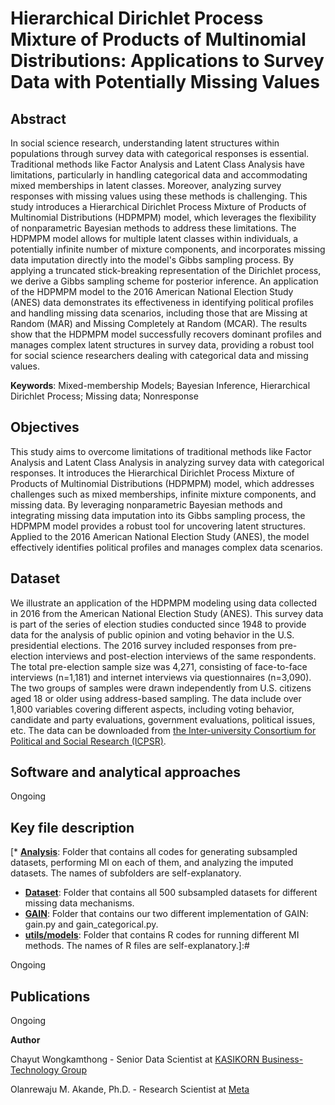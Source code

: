 # Hierarchical Dirichlet Process Mixture of Products of Multinomial Distributions: Applications to Survey Data with Potentially Missing Values

## Abstract
In social science research, understanding latent structures within populations through survey data with categorical responses is essential. Traditional methods like Factor Analysis and Latent Class Analysis have limitations, particularly in handling categorical data and accommodating mixed memberships in latent classes. Moreover, analyzing survey responses with missing values using these methods is challenging. This study introduces a Hierarchical Dirichlet Process Mixture of Products of Multinomial Distributions (HDPMPM) model, which leverages the flexibility of nonparametric Bayesian methods to address these limitations. The HDPMPM model allows for multiple latent classes within individuals, a potentially infinite number of mixture components, and incorporates missing data imputation directly into the model's Gibbs sampling process. By applying a truncated stick-breaking representation of the Dirichlet process, we derive a Gibbs sampling scheme for posterior inference. An application of the HDPMPM model to the 2016 American National Election Study (ANES) data demonstrates its effectiveness in identifying political profiles and handling missing data scenarios, including those that are Missing at Random (MAR) and Missing Completely at Random (MCAR). The results show that the HDPMPM model successfully recovers dominant profiles and manages complex latent structures in survey data, providing a robust tool for social science researchers dealing with categorical data and missing values.

**Keywords**: Mixed-membership Models; Bayesian Inference, Hierarchical Dirichlet Process; Missing data; Nonresponse

## Objectives

This study aims to overcome limitations of traditional methods like Factor Analysis and Latent Class Analysis in analyzing survey data with categorical responses. It introduces the Hierarchical Dirichlet Process Mixture of Products of Multinomial Distributions (HDPMPM) model, which addresses challenges such as mixed memberships, infinite mixture components, and missing data. By leveraging nonparametric Bayesian methods and integrating missing data imputation into its Gibbs sampling process, the HDPMPM model provides a robust tool for uncovering latent structures. Applied to the 2016 American National Election Study (ANES), the model effectively identifies political profiles and manages complex data scenarios.

## Dataset

We illustrate an application of the HDPMPM modeling using data collected in 2016 from the American National Election Study (ANES). This survey data is part of the series of election studies conducted since 1948 to provide data for the analysis of public opinion and voting behavior in the U.S. presidential elections. The 2016 survey included responses from pre-election interviews and post-election interviews of the same respondents. The total pre-election sample size was 4,271, consisting of face-to-face interviews (n=1,181) and internet interviews via questionnaires (n=3,090). The two groups of samples were drawn independently from U.S. citizens aged 18 or older using address-based sampling. The data include over 1,800 variables covering different aspects, including voting behavior, candidate and party evaluations, government evaluations, political issues, etc.  The data can be downloaded from [the Inter-university Consortium for Political and Social Research (ICPSR)](https://www.icpsr.umich.edu/web/ICPSR/studies/36824/summary).

## Software and analytical approaches

[The software and analytical approaches in this work center around custom R code developed specifically for implementing Gibbs sampling and posterior inference for the proposed model. This bespoke code efficiently handles the complexities of the Hierarchical Dirichlet Process Mixture of Products of Multinomial Distributions (HDPMPM) model, including the truncated stick-breaking representation and integrated missing data imputation. The R code is provided here in this repository.]:#

Ongoing

## Key file description
[* **[Analysis](https://github.com/ChayutWo/Nonparam-oridinal-nominal/tree/master/Analysis)**: Folder that contains all codes for generating subsampled datasets, performing MI on each of them, and analyzing the imputed datasets. The names of subfolders are self-explanatory.
* **[Dataset](https://github.com/ChayutWo/Nonparam-oridinal-nominal/tree/master/Datasets)**: Folder that contains all 500 subsampled datasets for different missing data mechanisms.
* **[GAIN](https://github.com/ChayutWo/Nonparam-oridinal-nominal/tree/master/GAIN)**: Folder that contains our two different implementation of GAIN: gain.py and gain_categorical.py.
* **[utils/models](https://github.com/ChayutWo/Nonparam-oridinal-nominal/tree/master/utils/models)**: Folder that contains R codes for running different MI methods. The names of R files are self-explanatory.]:#
  
Ongoing

## Publications
Ongoing

**Author**

Chayut Wongkamthong - Senior Data Scientist at [KASIKORN Business-Technology Group](https://www.kbtg.tech/)

Olanrewaju M. Akande, Ph.D. - Research Scientist at [Meta](https://about.meta.com/)
